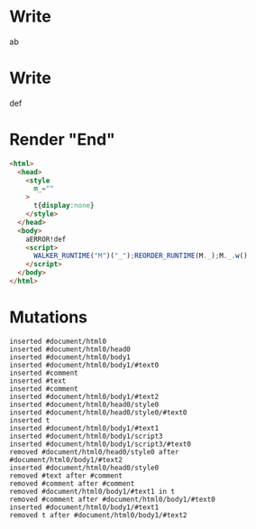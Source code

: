 # Write
  a<!--M_!^a-->b


# Write
  <!--M_!a-->def<style M_>t{display:none}</style><t M_=a>ERROR!</t><script>WALKER_RUNTIME("M")("_");REORDER_RUNTIME(M._);M._.w()</script>


# Render "End"
```html
<html>
  <head>
    <style
      m_=""
    >
      t{display:none}
    </style>
  </head>
  <body>
    aERROR!def
    <script>
      WALKER_RUNTIME("M")("_");REORDER_RUNTIME(M._);M._.w()
    </script>
  </body>
</html>
```

# Mutations
```
inserted #document/html0
inserted #document/html0/head0
inserted #document/html0/body1
inserted #document/html0/body1/#text0
inserted #comment
inserted #text
inserted #comment
inserted #document/html0/body1/#text2
inserted #document/html0/head0/style0
inserted #document/html0/head0/style0/#text0
inserted t
inserted #document/html0/body1/#text1
inserted #document/html0/body1/script3
inserted #document/html0/body1/script3/#text0
removed #document/html0/head0/style0 after #document/html0/body1/#text2
inserted #document/html0/head0/style0
removed #text after #comment
removed #comment after #comment
removed #document/html0/body1/#text1 in t
removed #comment after #document/html0/body1/#text0
inserted #document/html0/body1/#text1
removed t after #document/html0/body1/#text2
```